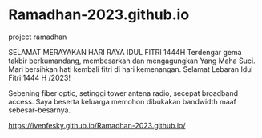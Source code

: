 # Ramadhan-2023.github.io
project ramadhan

SELAMAT MERAYAKAN
HARI RAYA IDUL FITRI 1444H
Terdengar gema takbir berkumandang, membesarkan dan mengagungkan Yang Maha Suci. Mari bersihkan hati kembali fitri di hari kemenangan. Selamat Lebaran Idul Fitri 1444 H /2023!

Sebening fiber optic, setinggi tower antena radio, secepat broadband access. Saya beserta keluarga memohon dibukakan bandwidth maaf sebesar-besarnya.

https://ivenfesky.github.io/Ramadhan-2023.github.io/
